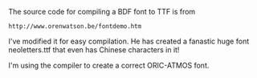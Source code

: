 The source code for compiling a BDF font to TTF is from

    http://www.orenwatson.be/fontdemo.htm

I've modified it for easy compilation. He has created a
fanastic huge font neoletters.ttf that even has Chinese
characters in it!

I'm using the compiler to create a correct ORIC-ATMOS font.
